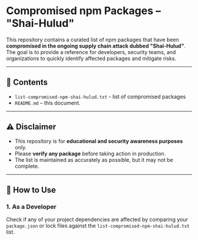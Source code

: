 
# Compromised npm Packages – "Shai-Hulud"

This repository contains a curated list of npm packages that have been **compromised in the ongoing supply chain attack dubbed "Shai-Hulud"**. The goal is to provide a reference for developers, security teams, and organizations to quickly identify affected packages and mitigate risks.

---

## 📌 Contents

- `list-compromised-npm-shai-hulud.txt` - list of compromised packages
- `README.md` – this document.

---

## ⚠️ Disclaimer

- This repository is for **educational and security awareness purposes** only.  
- Please **verify any package** before taking action in production.  
- The list is maintained as accurately as possible, but it may not be complete.

---

## 📝 How to Use

### 1. As a Developer

Check if any of your project dependencies are affected by comparing your `package.json` or lock files against the `list-compromised-npm-shai-hulud.txt` list.

